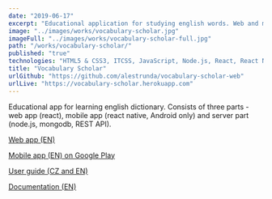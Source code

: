 ```yaml
---
date: "2019-06-17"
excerpt: "Educational application for studying english words. Web and mobile app, published on Google Play."
image: "../images/works/vocabulary-scholar.jpg"
imageFull: "../images/works/vocabulary-scholar-full.jpg"
path: "/works/vocabulary-scholar/"
published: "true"
technologies: "HTML5 & CSS3, ITCSS, JavaScript, Node.js, React, React Native, Redux, SASS, SQLite, Webpack"
title: "Vocabulary Scholar"
urlGithub: "https://github.com/alestrunda/vocabulary-scholar-web"
urlLive: "https://vocabulary-scholar.herokuapp.com"
---
```


Educational app for learning english dictionary. Consists of three parts - web app (react), mobile app (react native, Android only) and server part (node.js, mongodb, REST API).

<a href="https://vocabulary-scholar.herokuapp.com/">Web app (EN)</a>

<a href="https://play.google.com/store/apps/details?id=cz.alestrunda.vocabularyscholar">Mobile app (EN) on Google Play</a>

<a href="http://vocabulary-scholar-user-guide.alestrunda.cz/">User guide (CZ and EN)</a>

<a href="http://vocabulary-scholar-docs.alestrunda.cz/">Documentation (EN)</a>

